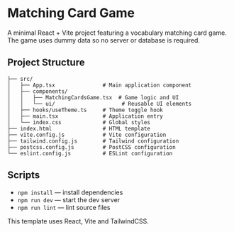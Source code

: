 # Matching Card Game

A minimal React + Vite project featuring a vocabulary matching card game. The game uses dummy data so no server or database is required.

## Project Structure

```
├── src/
│   ├── App.tsx               # Main application component
│   ├── components/
│   │   ├── MatchingCardsGame.tsx  # Game logic and UI
│   │   └── ui/                     # Reusable UI elements
│   ├── hooks/useTheme.ts     # Theme toggle hook
│   ├── main.tsx              # Application entry
│   └── index.css             # Global styles
├── index.html                # HTML template
├── vite.config.js            # Vite configuration
├── tailwind.config.js        # Tailwind configuration
├── postcss.config.js         # PostCSS configuration
└── eslint.config.js          # ESLint configuration
```

## Scripts
- `npm install` — install dependencies
- `npm run dev` — start the dev server
- `npm run lint` — lint source files

This template uses React, Vite and TailwindCSS.
